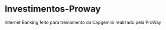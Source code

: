 # Investimentos-Proway
 Internet Banking feito para treinamento da Capgemini realizado pela ProWay

